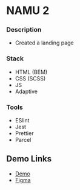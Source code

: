 # NAMU 2

### Description

- Created a landing page

### Stack

- HTML (BEM)
- CSS (SCSS)
- JS
- Adaptive

### Tools

- ESlint
- Jest
- Prettier
- Parcel

## Demo Links

- [Demo](https://AndriiZakharenko.github.io/namu-2/)
- [Figma](https://www.figma.com/file/HL3XGt5ZatvJoYBhOaWY5x/museum-prototype?node-id=323%3A1957)
